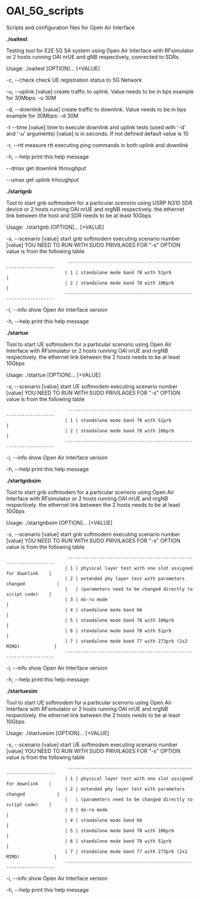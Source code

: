 # OAI_5G_scripts
Scripts and configuration files for Open Air Interface

**./oaitest**

Testing tool for E2E 5G SA system using Open Air Interface with RFsimulator
or 2 hosts running OAI nrUE and gNB respectively, connected to SDRs.


Usage:  ./oaitest [OPTION]... [+VALUE] 

  -c, --check              check UE registration status to 5G Network 
  
  -u, --uplink [value]     create traffic to uplink. Value needs to be in bps
                           example for 30Mbps: -u 30M
                           
  -d, --downlink [value]   create traffic to downlink. Value needs to be in bps
                           example for 30Mbps: -d 30M
                           
  -t  --time [value]       time to execute downlink and uplink tests (used with '-d' and '-u' arguments) 
                           [value] is in seconds. If not defined default value is 10
                           
  -r, --rtt                measure rtt executing ping commands in both uplink and
                           downlink
                           
  -h, --help               print this help message
  
  --dmax                   get downlink throughput
  
  --umax                   get uplink trhoughput 

**./startgnb**

Tool to start gnb softmodem for a particular scenorio using USRP N310 SDR device
or 2 hosts running OAI nrUE and nrgNB respectively.
the ethernet link between the host and SDR needs to be at least 10Gbps 

Usage:  ./startgnb [OPTION]... [+VALUE] 

  -s, --scenario [value]   start gnb softmodem executing scenario number [value]
                           YOU NEED TO RUN WITH SUDO PRIVILAGES FOR "-s" OPTION
                           value is from the following table
                           
                           -----------------------------------------------------------------
                          | 1 | standalone mode band 78 with 51prb                         |
                          | 2 | standalone mode band 78 with 106prb                        |
                          ------------------------------------------------------------------
                          
  -i, --info               show Open Air Interface version
  
  -h, --help               print this help message

  **./startue**

Tool to start UE softmodem for a particular scenorio using Open Air Interface with RFsimulator
or 2 hosts running OAI nrUE and nrgNB respectively.
the ethernet link between the 2 hosts  needs to be at least 10Gbps 

Usage:  ./startue [OPTION]... [+VALUE] 

  -s, --scenario [value]   start UE softmodem executing scenario number [value]
                           YOU NEED TO RUN WITH SUDO PRIVILAGES FOR "-s" OPTION
                           value is from the following table
                           
                           -----------------------------------------------------------------
                          | 1 | standalone mode band 78 with 51prb                         |
                          | 2 | standalone mode band 78 with 106prb                        |
                          ------------------------------------------------------------------
                          
  -i, --info               show Open Air Interface version
  
  -h, --help               print this help message

**./startgnbsim**

Tool to start gnb softmodem for a particular scenorio using Open Air Interface with RFsimulator
or 2 hosts running OAI nrUE and nrgNB respectively.
the ethernet link between the 2 hosts  needs to be at least 10Gbps 

Usage:  ./startgnbsim [OPTION]... [+VALUE]

  -s, --scenario [value]   start gnb softmodem executing scenario number [value]
                           YOU NEED TO RUN WITH SUDO PRIVILAGES FOR "-s" OPTION
                           value is from the following table
                           
                           -----------------------------------------------------------------
                          | 1 | physical layer test with one slot assigned for downlink    |
                          | 2 | extended phy layer test with parameters changed            |
                          |   | (parameters need to be changed directly to script code)    |
                          | 3 | do-ra mode                                                 |
                          | 4 | standalone mode band 66                                    |
                          | 5 | standalone mode band 78 with 106prb                        |
                          | 6 | standalone mode band 78 with 51prb                         |
                          | 7 | standalone mode band 77 with 273prb (2x2 MIMO)             |
                          ------------------------------------------------------------------
                          
  -i, --info               show Open Air Interface version
  
  -h, --help               print this help message

  **./startuesim**

Tool to start UE softmodem for a particular scenorio using Open Air Interface with RFsimulator
or 2 hosts running OAI nrUE and nrgNB respectively.
the ethernet link between the 2 hosts  needs to be at least 10Gbps 

Usage:  ./startuesim [OPTION]... [+VALUE] 

  -s, --scenario [value]   start UE softmodem executing scenario number [value]
                           YOU NEED TO RUN WITH SUDO PRIVILAGES FOR "-s" OPTION
                           value is from the following table
                           
                           -----------------------------------------------------------------
                          | 1 | physical layer test with one slot assigned for downlink    |
                          | 2 | extended phy layer test with parameters changed            |
                          |   | (parameters need to be changed directly to script code)    |
                          | 3 | do-ra mode                                                 |
                          | 4 | standalone mode band 66                                    |
                          | 5 | standalone mode band 78 with 106prb                        |
                          | 6 | standalone mode band 78 with 51prb                         |
                          | 7 | standalone mode band 77 with 273prb (2x2 MIMO)             |
                          ------------------------------------------------------------------
                          
  -i, --info               show Open Air Interface version
  
  -h, --help               print this help message
